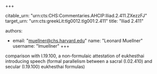 +++


citable_urn: "urn:cts:CHS:Commentaries.AHCIP:Iliad.2.411.ZXezzFJ"
target_urn: "urn:cts:greekLit:tlg0012.tlg001:2.411"
title: "Iliad 2.411"

authors:
- email: "muellner@chs.harvard.edu"
  name: "Leonard Muellner"
  username: "lmuellner"
+++

<p>comparison with I.19.100, a non-formulaic attestation of eukhesthai introducing speech (formal parallelism between a sacral (I.02.410) and secular (I.19.100) eukhesthai formulas)</p>